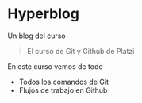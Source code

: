 # Hyperblog
Un blog del curso 
>El curso de Git y Github de Platzi

En este curso vemos de todo
 * Todos los comandos de Git
 * Flujos de trabajo en Github
